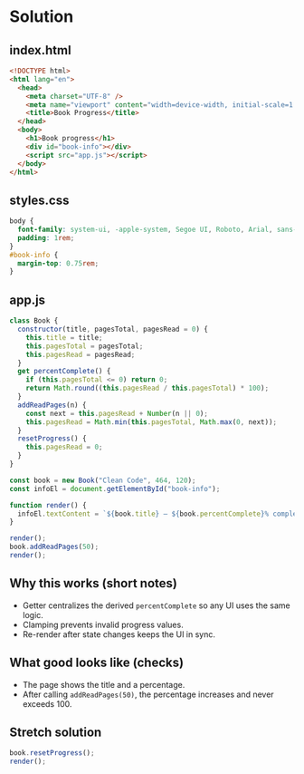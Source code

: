 # Solution

## index.html

```html
<!DOCTYPE html>
<html lang="en">
  <head>
    <meta charset="UTF-8" />
    <meta name="viewport" content="width=device-width, initial-scale=1.0" />
    <title>Book Progress</title>
  </head>
  <body>
    <h1>Book progress</h1>
    <div id="book-info"></div>
    <script src="app.js"></script>
  </body>
</html>
```

## styles.css

```css
body {
  font-family: system-ui, -apple-system, Segoe UI, Roboto, Arial, sans-serif;
  padding: 1rem;
}
#book-info {
  margin-top: 0.75rem;
}
```

## app.js

```js
class Book {
  constructor(title, pagesTotal, pagesRead = 0) {
    this.title = title;
    this.pagesTotal = pagesTotal;
    this.pagesRead = pagesRead;
  }
  get percentComplete() {
    if (this.pagesTotal <= 0) return 0;
    return Math.round((this.pagesRead / this.pagesTotal) * 100);
  }
  addReadPages(n) {
    const next = this.pagesRead + Number(n || 0);
    this.pagesRead = Math.min(this.pagesTotal, Math.max(0, next));
  }
  resetProgress() {
    this.pagesRead = 0;
  }
}

const book = new Book("Clean Code", 464, 120);
const infoEl = document.getElementById("book-info");

function render() {
  infoEl.textContent = `${book.title} — ${book.percentComplete}% complete`;
}

render();
book.addReadPages(50);
render();
```

## Why this works (short notes)

- Getter centralizes the derived `percentComplete` so any UI uses the same logic.
- Clamping prevents invalid progress values.
- Re-render after state changes keeps the UI in sync.

## What good looks like (checks)

- The page shows the title and a percentage.
- After calling `addReadPages(50)`, the percentage increases and never exceeds 100.

## Stretch solution

```js
book.resetProgress();
render();
```
